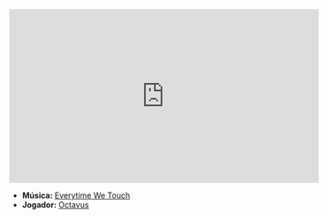 <iframe width="560" height="315" src="https://www.youtube.com/embed/4G6QDNC4jPs?si=EsmObREE6G-C4D2t" title="YouTube video player" frameborder="0" allow="accelerometer; autoplay; clipboard-write; encrypted-media; gyroscope; picture-in-picture; web-share" referrerpolicy="strict-origin-when-cross-origin" allowfullscreen></iframe>

- **Música:** [Everytime We Touch](../Músicas/Everytime%20We%20Touch.md)
- **Jogador:** [Octavus](content/Jogadores/Octavus.md)